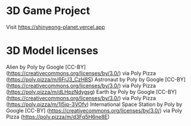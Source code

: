# 3D Game Project

Visit https://shinyeong-planet.vercel.app

# 3D Model licenses

Alien by Poly by Google [CC-BY] (https://creativecommons.org/licenses/by/3.0/) via Poly Pizza (https://poly.pizza/m/6FrJ3_CzH8S)
Astronaut by Poly by Google [CC-BY] (https://creativecommons.org/licenses/by/3.0/) via Poly Pizza (https://poly.pizza/m/dLHpzNdygsg)
Earth by Poly by Google [CC-BY] (https://creativecommons.org/licenses/by/3.0/) via Poly Pizza (https://poly.pizza/m/1I5ip-3VOfv)
International Space Station by Poly by Google [CC-BY] (https://creativecommons.org/licenses/by/3.0/) via Poly Pizza (https://poly.pizza/m/d3Fq5H6ne8E)

